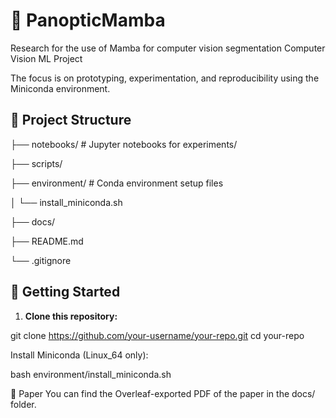 # 🧠  PanopticMamba
Research for the use of Mamba for computer vision segmentation
Computer Vision ML Project

 The focus is on prototyping, experimentation, and reproducibility using the Miniconda environment.

## 📁 Project Structure

├── notebooks/ # Jupyter notebooks for experiments/

├── scripts/ 

├── environment/ # Conda environment setup files


│ └── install_miniconda.sh

├── docs/ 

├── README.md

└── .gitignore


## 🚀 Getting Started

1. **Clone this repository:**


git clone https://github.com/your-username/your-repo.git
cd your-repo

Install Miniconda (Linux_64 only):


bash environment/install_miniconda.sh

📄 Paper
You can find the Overleaf-exported PDF of the paper in the docs/ folder.
